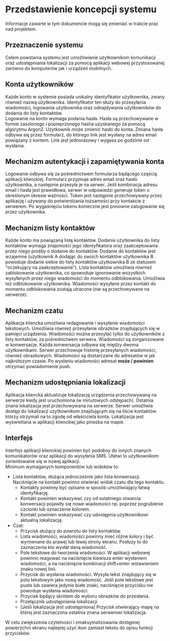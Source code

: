 # Przedstawienie koncepcji systemu
Informacje zawarte w tym dokumencie mogą się zmieniać w trakcie prac nad projektem.
## Przeznaczenie systemu

Celem powstania systemu jest umożliwienie użytkownikom komunikacji oraz udostępniania lokalizacji za pomocą aplikacji webowej przystosowanej zarówno do komputerów jak i urządzeń mobilnych.

## Konta użytkowników

Każde konto w systemie posiada unikalny identyfikator użytkownika, zwany również nazwą użytkownika. Identyfikator ten służy do przesyłania wiadomości, logowania użytkownika oraz odnajdywania użytkowników do dodania do listy kontaktów.  
Logowanie na konto wymaga podania hasła. Hasła są przechowywane w formie zasolonego i popieprzonego hasha uzyskanego za pomocą algorytmu Argon2.
Użytkownik może zmienić hasło do konta. Zmiana hasła odbywa się przez formularz, do którego link jest wysłany na adres email powiązany z kontem. Link jest jednorazowy i wygasa po godzinie od wysłania.

## Mechanizm autentykacji i zapamiętywania konta
Logowanie odbywa się za pośrednictwem formularza będącego częścią aplikacji klienckiej. Formularz przyjmuje adres email oraz hasło użytkownika, a następnie przesyła je na serwer. Jeśli kombinacja adresu email i hasła jest prawidłowa, serwer w odpowiedzi generuje token o określonym okresie ważności. Token jest następnie przechowywany przez aplikację i używany do potwierdzania tożsamości przy kontakcie z serwerem. Po wygaśnięciu tokenu konieczne jest ponowne zalogowanie się przez użytkownika.

## Mechanizm listy kontaktów

Każde konto ma powiązaną listę kontaktów. Dodanie użytkownika do listy kontaktów wymaga znajomości jego identyfikatora oraz zaakceptowania przez niego prośby o dodanie do kontaktów. Dodanie do kontaktów jest wzajemne (użytkownik A dodając do swoich kontaktów użytkownika B powoduje dodanie siebie do listy kontaktów użytkownika B ze statusem "oczekujący na zaakceptowanie"). Lista kontaktów umożliwia również zablokowanie użytkownika, co spowoduje ignorowanie wszystkich wysyłanych przez niego wiadomości do momentu odblokowania. Umożliwia też odblokowanie użytkownika. Wiadomości wysyłane przez kontakt do momentu odblokowania zostają utracone (nie są przechowywane na serwerze).

## Mechanizm czatu

Aplikacja kliencka umożliwia redagowanie i wysyłanie wiadomości tekstowych. Umożliwia również przesyłanie obrazków znajdujących się w pamięci urządzenia. Wiadomości można przesyłać tylko do użytkowników z listy kontaktów, za pośrednictwem serwera. Wiadomości są zorganizowane w konwersacje. Każda konwersacja odbywa się między dwoma użytkownikami. Serwer przechowuje historię przesyłanych wiadomości, również obrazkowych. Wiadomości są dostarczane do adresatów w jak najkrótszym czasie. Po wysłaniu wiadomości adresat **może / powinien** otrzymać powiadomienie push. 

## Mechanizm udostępniania lokalizacji

Aplikacja kliencka aktualizuje lokalizację urządzenia przechowywaną na serwerze kiedy jest uruchomiona (w minutowych odstępach). Ostatnia znana lokalizacja jest przechowywana na serwerze. Serwer umożliwia dostęp do lokalizacji użytkownikom znajdującym się na liście kontaktów którzy otrzymali na to zgodę od właściciela konta. Lokalizacja jest wyświetlana w aplikacji klienckiej jako pinezka na mapie.

## Interfejs
Interfejs aplikacji klienckiej powinien być podobny do innych znanych komunikatorów oraz aplikacji do wysyłania SMS. Ułatwi to użytkownikom zorientowanie się w nowej aplikacji.  
Minimum wymaganych komponentów lub widoków to:
- Lista kontaktów, służąca jednocześnie jako lista konwersacji. Naciśnięcie na kontakt powinno otwierać widok czatu dla tego kontaktu.
  - Kontakty powinny być opisane w sposób umożliwiający łatwą identyfikację.
  - Kontakt powinien wskazywać czy od ostatniego otwarcia konwersacji pojawiły się nowe wiadomości np. poprzez pogrubienie czcionki lub oznaczenie kolorem.
  - Kontakt powinien wskazywać czy udostępnia użytkownikowi aktualną lokalizację.
- Czat:
  - Przycisk służący do powrotu do listy kontaktów.
  - Lista wiadomości, wiadomości powinny mieć różne kolory i być wyrównane do prawej lub lewej strony ekranu. Posłuży to do zaznaczenia kto wysłał daną wiadomość.
  - Pole tekstowe do tworzenia wiadomości. W aplikacji webowej powinno reagować na naciśnięcie klawisza enter wysłaniem wiadomości, a na naciśnięcie kombinacji shift+enter wstawieniem znaku nowej linii.
  - Przycisk do wysłania wiadomości. Wysyła tekst znajdujący się w polu tekstowym jako nową wiadomość. Jeśli pole tekstowe jest puste lub zawiera jedynie białe znaki, naciśnięcie przycisku nie powoduje wysłania wiadomości.
  - Przycisk będący skrótem do wyboru obrazków do przesłania.
  - Przełącznik udostępniania lokalizacji
  - [Jeśli lokalizacja jest udostępniona] Przycisk otwierający mapę na której jest zaznaczona ostatnia znana serwerowi lokalizacja.

W celu zwiększenia czytelności i zmaksymalizowania dostępnej powierzchni ekranu najlepiej użyć ikon zamiast tekstu do opisu funkcji przycisków.